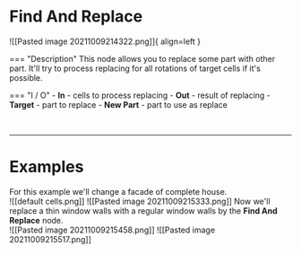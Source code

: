 # **Find And Replace**

![[Pasted image 20211009214322.png]]{ align=left }

=== "Description"
	This node allows you to replace some part with other part. It'll try to process replacing for all rotations of target cells if it's possible.  

=== "I / O"
	- **In** - cells to process replacing
	- **Out** - result of replacing
	- **Target** - part to replace
	- **New Part** - part to use as replace 

<br />

--------

# Examples
For this example we'll change a facade of complete house.   
![[default cells.png]]
![[Pasted image 20211009215333.png]]
Now we'll replace a thin window walls with a regular window walls by the **Find And Replace** node.  
![[Pasted image 20211009215458.png]]
![[Pasted image 20211009215517.png]]